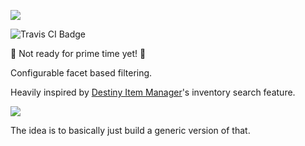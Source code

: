 ![](https://i.imgur.com/RTlTF2g.png)

![Travis CI Badge](https://travis-ci.org/jbccollins/lapidary.svg?branch=master) 

:construction: Not ready for prime time yet! :construction:

Configurable facet based filtering.

Heavily inspired by [Destiny Item Manager](https://github.com/DestinyItemManager/DIM)'s inventory search feature.

![](https://i.imgur.com/az5M2kM.png)

The idea is to basically just build a generic version of that.
